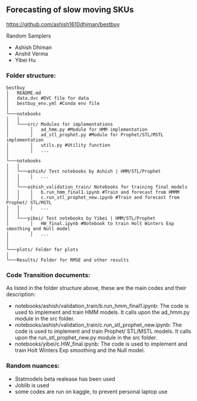## Forecasting of slow moving SKUs
https://github.com/ashish1610dhiman/bestbuy

Random Samplers
- Ashish Dhiman
- Anshit Verma
- Yibei Hu


### Folder structure:
```
bestbuy
│   README.md
│   data.dvc #DVC file for data  
│   bestbuy_env.yml #Conda env file  
│
└───notebooks
│   │
│   └───src/ Modules for implementations
│        │   ad_hmm.py #Module for HMM implementation
│        │   ad_stl_prophet.py #Module for Prophet/STL/MSTL implementation
│        │   utils.py #Utility function
│        │   ...
│
└───notebooks
│   │
│   └───ashish/ Test notebooks by Ashish | HMM/STL/Prophet
│   │    │   ...
│   │
│   └───ashish_validation_train/ Notebooks for training final models
│   │    │   b.run_hmm_final1.ipynb #Train and forecast from HMMM
│   │    │   c.run_stl_prophet_new.ipynb #Train and forecast from Prophet/ STL/MSTL
│   │    │   ...
│   │    
│   └───yibei/ Test notebooks by Yibei | HMM/STL/Prophet
│        │   HW_final.ipynb #Notebook to train Holt Winters Exp smoothing and Null model
│        │   ...
│    
│
└───plots/ Folder for plots   
│   
└───Results/ Folder for RMSE and other results
```

### Code Transition documents:
As listed in the folder structure above, these are the main codes and their description:
- notebooks/ashish/validation_train/b.run_hmm_final1.ipynb: The code is used to implement and train HMM models. It calls upon the ad_hmm.py module in the src folder.
- notebooks/ashish/validation_train/c.run_stl_prophet_new.ipynb: The code is used to implement and train Prophet/ STL/MSTL models. It calls upon the run_stl_prophet_new.py module in the src folder.
- notebooks/yibei/c.HW_final.ipynb: The code is used to implement and train Holt Winters Exp smoothing and the Null model.

### Random nuances:
- Statmodels beta realease has been used
- Joblib is used
- some codes are run on kaggle, to prevent personal laptop use